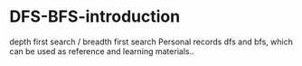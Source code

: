 # DFS-BFS-introduction
depth first search / breadth first search
Personal records dfs and bfs, which can be used as reference and learning materials..

